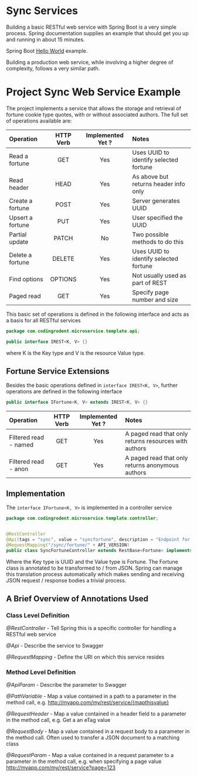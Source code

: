 # Sync Services

Building a basic RESTful web service with Spring Boot is a very simple process.  Spring documentation supplies an example that should get 
you up and running in about 15 minutes.

Spring Boot [Hello World](https://spring.io/guides/gs/rest-service/) example.

Building a production web service, while involving a higher degree of complexity, follows a very similar path.

# Project Sync Web Service Example

The project implements a service that allows the storage and retrieval of fortune cookie type quotes, with or without associated authors. The full set of operations
available are:


| Operation         | HTTP Verb | Implemented Yet ?  | Notes                                    |
|:------------------|:---------:|:------------------:|:-----------------------------------------|
| Read a fortune    | GET       | Yes                | Uses UUID to identify selected fortune   |
| Read header       | HEAD      | Yes                | As above but returns header info only    |
| Create a fortune  | POST      | Yes                | Server generates UUID                    |
| Upsert a fortune  | PUT       | Yes                | User specified the UUID                  |
| Partial update    | PATCH     | No                 | Two possible methods to do this          |
| Delete a fortune  | DELETE    | Yes                | Uses UUID to identify selected fortune   |
| Find options      | OPTIONS   | Yes                | Not usually used as part of REST         |
| Paged read        | GET       | Yes                | Specify page number and size             |


This basic set of operations is defined in the following interface and acts as a basis for all RESTful services
```Java
package com.codingrodent.microservice.template.api;

public interface IREST<K, V> {}
```

where K is the Key type and V is the resource Value type.

## Fortune Service Extensions

Besides the basic operations defined in ```interface IREST<K, V>```, further operations are defined in the following interface

```Java
public interface IFortune<K, V> extends IREST<K, V> {}

```
| Operation              | HTTP Verb | Implemented Yet ?  | Notes                                                 |
|:-----------------------|:---------:|:------------------:|:------------------------------------------------------|
| Filtered read - named  | GET       | Yes                | A paged read that only returns resources with authors |
| Filtered read - anon   | GET       | Yes                | A paged read that only returns anonymous authors      |


## Implementation

The ```interface IFortune<K, V>``` is implemented in a controller service
```Java
package com.codingrodent.microservice.template.controller;


@RestController
@Api(tags = "sync", value = "syncfortune", description = "Endpoint for fortune management")
@RequestMapping("/sync/fortune/" + API_VERSION)
public class SyncFortuneController extends RestBase<Fortune> implements IFortune<UUID, Fortune> {}
```
Where the Key type is UUID and the Value type is Fortune.  The Fortune class is annotated to be transformed to / from JSON.  Spring can manage this translation process automatically
which makes sending and receiving JSON request / response bodies a trivial process.

## A Brief Overview of Annotations Used

### Class Level Definition

*@RestController* - Tell Spring this is a specific controller for handling a RESTful web service

*@Api* - Describe the service to Swagger

*@RequestMapping* - Define the URI on which this service resides

### Method Level Definition

*@ApiParam* - Describe the parameter to Swagger

*@PathVariable* - Map a value contained in a path to a parameter in the method call, e.g. http://myapp.com/my/rest/service/{mapthisvalue}

*@RequestHeader* - Map a value contained in a header field to a parameter in the method call, e.g. Get a an eTag value

*@RequestBody* - Map a value contained in a request body to a parameter in the method call. Often used to transfer a JSON document to a matching class

*@RequestParam* -  Map a value contained in a request parameter to a parameter in the method call, e.g. when specifying a page value http://myapp.com/my/rest/service?page=123

